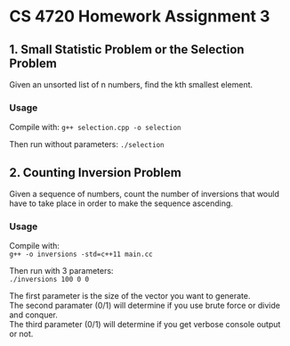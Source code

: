 # CS 4720 Homework Assignment 3

## 1. Small Statistic Problem or the Selection Problem
Given an unsorted list of n numbers, find the kth smallest element.

### Usage
Compile with:
`g++ selection.cpp -o selection`

Then run without parameters:
`./selection`

## 2. Counting Inversion Problem
Given a sequence of numbers, count the number of inversions that would have to take place in order to make the sequence ascending.

### Usage
Compile with:  
`g++ -o inversions -std=c++11 main.cc`  
  
Then run with 3 parameters:  
`./inversions 100 0 0`  

The first parameter is the size of the vector you want to generate.  
The second paramater (0/1) will determine if you use brute force or divide and conquer.  
The third parameter (0/1) will determine if you get verbose console output or not.  
